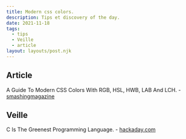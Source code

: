 ```yaml
---
title: Modern css colors.
description: Tips et discovery of the day.
date: 2021-11-18
tags:
  - tips
  - Veille
  - article
layout: layouts/post.njk
---
```


## Article

A Guide To Modern CSS Colors With RGB, HSL, HWB, LAB And LCH. - [smashingmagazine](https://www.smashingmagazine.com/2021/11/guide-modern-css-colors/)

## Veille

C Is The Greenest Programming Language. - [hackaday.com](https://hackaday.com/2021/11/18/c-is-the-greenest-programming-language/)